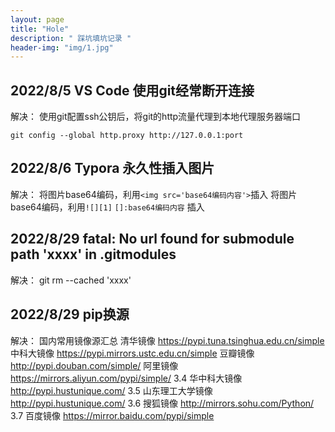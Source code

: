 ```yaml
---
layout: page
title: "Hole"
description: " 踩坑填坑记录 " 
header-img: "img/1.jpg"
---
```


## 2022/8/5 VS Code 使用git经常断开连接

解决：
使用git配置ssh公钥后，将git的http流量代理到本地代理服务器端口

```shell
git config --global http.proxy http://127.0.0.1:port
```

## 2022/8/6 Typora 永久性插入图片

解决：
将图片base64编码，利用`<img src='base64编码内容'>`插入
将图片base64编码，利用`![][1]` `[]:base64编码内容` 插入

## 2022/8/29 fatal: No url found for submodule path 'xxxx' in .gitmodules

解决：
git rm --cached 'xxxx'

## 2022/8/29 pip换源

解决：
国内常用镜像源汇总
清华镜像
https://pypi.tuna.tsinghua.edu.cn/simple
中科大镜像
https://pypi.mirrors.ustc.edu.cn/simple
豆瓣镜像
http://pypi.douban.com/simple/
阿里镜像
https://mirrors.aliyun.com/pypi/simple/
3.4 华中科大镜像
http://pypi.hustunique.com/
3.5 山东理工大学镜像
http://pypi.hustunique.com/
3.6 搜狐镜像
http://mirrors.sohu.com/Python/
3.7 百度镜像
https://mirror.baidu.com/pypi/simple